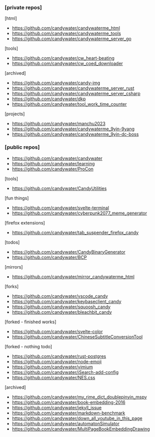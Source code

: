 ### [private repos]

[html]
- https://github.com/candywater/candywaterme_html
- https://github.com/candywater/candywaterme_tools
- https://github.com/candywater/candywaterme_server_go

[tools]
- https://github.com/candywater/cw_heart-beating
- https://github.com/candywater/cw_coed_downloader

[archived]
- https://github.com/candywater/candy-img
- https://github.com/candywater/candywaterme_server_rust
- https://github.com/candywater/candywaterme_server_csharp
- https://github.com/candywater/dkp
- https://github.com/candywater/tool_work_time_counter

[projects]
- https://github.com/candywater/manchu2023
- https://github.com/candywater/candywaterme_9yin-9yang
- https://github.com/candywater/candywaterme_9yin-dc-boss

### [public repos]

- https://github.com/candywater/candywater
- https://github.com/candywater/learning
- https://github.com/candywater/ProCon

[tools]
- https://github.com/candywater/CandyUtilities

[fun things]
- https://github.com/candywater/svelte-terminal
- https://github.com/candywater/cyberpunk2077_meme_generator

[firefox extensions]
- https://github.com/candywater/tab_suspender_firefox_candy

[todos]
- https://github.com/candywater/CandyBinaryGenerator
- https://github.com/candywater/BCP

[mirrors]
- https://github.com/candywater/mirror_candywaterme_html
  
[forks]
- https://github.com/candywater/vscode_candy
- https://github.com/candywater/keybaseclient_candy
- https://github.com/candywater/squoosh_candy
- https://github.com/candywater/bleachbit_candy

[forked - finished works]
- https://github.com/candywater/svelte-color
- https://github.com/candywater/ChineseSubtitleConversionTool

[forked - nothing todo]
- https://github.com/candywater/rust-postgres
- https://github.com/candywater/node-emoji
- https://github.com/candywater/vimium
- https://github.com/candywater/iSearch-add-config
- https://github.com/candywater/NES.css

[archived]
- https://github.com/candywater/my_rime_dict_doublepinyin_mspy
- https://github.com/candywater/book-embedding-2016
- https://github.com/candywater/jekyll_issue
- https://github.com/candywater/markdown-benchmark
- https://github.com/candywater/down_all_youtube_in_this_page
- https://github.com/candywater/automatonSimulator
- https://github.com/candywater/MultiPageBookEmbeddingDrawing

